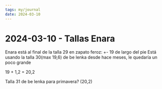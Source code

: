 ```yaml
---
tags: my/journal
date: 2024-03-10
---
```


# 2024-03-10 - Tallas Enara

Enara está al final de la talla 29 en zapato feroz: +- 19 de largo del pie
Está usando la talla 30(max 19,6) de be lenka desde hace meses, le quedaría un poco grande 

19 + 1,2 = 20,2

Talla 31 de be lenka para primavera? (20,2)